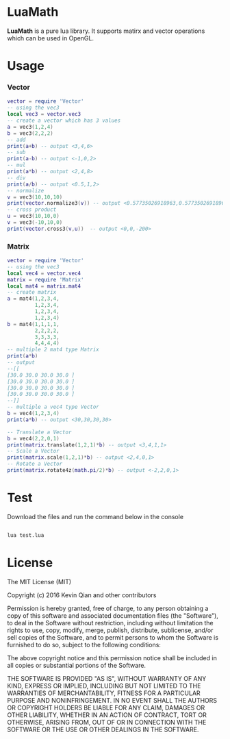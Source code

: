 # LuaMath

**LuaMath** is a pure lua library. It supports matirx and vector operations which can be used in OpenGL.

# Usage

### Vector

```lua
vector = require 'Vector'
-- using the vec3
local vec3 = vector.vec3
-- create a vector which has 3 values
a = vec3(1,2,4)
b = vec3(2,2,2)
-- add
print(a+b) -- output <3,4,6>
-- sub
print(a-b) -- output <-1,0,2>
-- mul
print(a*b) -- output <2,4,8>
-- div
print(a/b) -- output <0.5,1,2>
-- normalize
v = vec3(10,10,10)
print(vector.normalize3(v)) -- output <0.57735026918963,0.57735026918963,0.57735026918963>
-- cross product
u = vec3(10,10,0)
v = vec3(-10,10,0)
print(vector.cross3(v,u))  -- output <0,0,-200>
```

### Matrix

```lua
vector = require 'Vector'
-- using the vec3
local vec4 = vector.vec4
matrix = require 'Matrix'
local mat4 = matrix.mat4
-- create matrix
a = mat4(1,2,3,4,
         1,2,3,4,
         1,2,3,4,
         1,2,3,4)
b = mat4(1,1,1,1,
         2,2,2,2,
         3,3,3,3,
         4,4,4,4)
-- multiple 2 mat4 type Matrix
print(a*b)
-- output
--[[
[30.0 30.0 30.0 30.0 ]
[30.0 30.0 30.0 30.0 ]
[30.0 30.0 30.0 30.0 ]
[30.0 30.0 30.0 30.0 ]
--]]
-- multiple a vec4 type Vector
b = vec4(1,2,3,4)
print(a*b) -- output <30,30,30,30>

-- Translate a Vector
b = vec4(2,2,0,1)
print(matrix.translate(1,2,1)*b) -- output <3,4,1,1>
-- Scale a Vector
print(matrix.scale(1,2,1)*b) -- output <2,4,0,1>
-- Rotate a Vector
print(matrix.rotate4z(math.pi/2)*b) -- output <-2,2,0,1>
```




# Test

Download the files and run the command below in the console

```bash

lua test.lua

```

# License

The MIT License (MIT)

Copyright (c) 2016 Kevin Qian and other contributors

Permission is hereby granted, free of charge, to any person obtaining a copy of this software and associated documentation files (the "Software"), to deal in the Software without restriction, including without limitation the rights to use, copy, modify, merge, publish, distribute, sublicense, and/or sell copies of the Software, and to permit persons to whom the Software is furnished to do so, subject to the following conditions:

The above copyright notice and this permission notice shall be included in all copies or substantial portions of the Software.

THE SOFTWARE IS PROVIDED "AS IS", WITHOUT WARRANTY OF ANY KIND, EXPRESS OR IMPLIED, INCLUDING BUT NOT LIMITED TO THE WARRANTIES OF MERCHANTABILITY, FITNESS FOR A PARTICULAR PURPOSE AND NONINFRINGEMENT. IN NO EVENT SHALL THE AUTHORS OR COPYRIGHT HOLDERS BE LIABLE FOR ANY CLAIM, DAMAGES OR OTHER LIABILITY, WHETHER IN AN ACTION OF CONTRACT, TORT OR OTHERWISE, ARISING FROM, OUT OF OR IN CONNECTION WITH THE SOFTWARE OR THE USE OR OTHER DEALINGS IN THE SOFTWARE.
